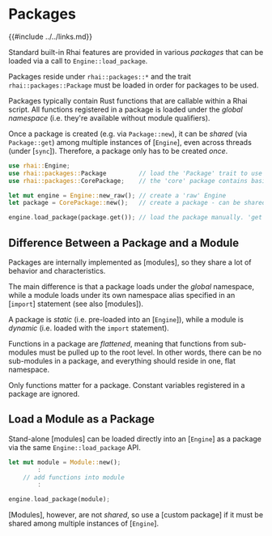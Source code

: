 Packages
========

{{#include ../../links.md}}

Standard built-in Rhai features are provided in various _packages_ that can be loaded via a call to `Engine::load_package`.

Packages reside under `rhai::packages::*` and the trait `rhai::packages::Package` must be loaded in order for
packages to be used.

Packages typically contain Rust functions that are callable within a Rhai script.
All functions registered in a package is loaded under the _global namespace_ (i.e. they're available without module qualifiers).

Once a package is created (e.g. via `Package::new`), it can be _shared_ (via `Package::get`) among multiple instances of [`Engine`],
even across threads (under [`sync`]). Therefore, a package only has to be created _once_.

```rust
use rhai::Engine;
use rhai::packages::Package         // load the 'Package' trait to use packages
use rhai::packages::CorePackage;    // the 'core' package contains basic functionalities (e.g. arithmetic)

let mut engine = Engine::new_raw(); // create a 'raw' Engine
let package = CorePackage::new();   // create a package - can be shared among multiple `Engine` instances

engine.load_package(package.get()); // load the package manually. 'get' returns a reference to the shared package
```


Difference Between a Package and a Module
----------------------------------------

Packages are internally implemented as [modules], so they share a lot of behavior and characteristics.

The main difference is that a package loads under the _global_ namespace, while a module loads under its own
namespace alias specified in an [`import`] statement (see also [modules]).

A package is _static_ (i.e. pre-loaded into an [`Engine`]), while a module is _dynamic_ (i.e. loaded with
the `import` statement).

Functions in a package are _flattened_, meaning that functions from sub-modules must be pulled up to the root level.
In other words, there can be no sub-modules in a package, and everything should reside in one, flat namespace.

Only functions matter for a package.  Constant variables registered in a package are ignored.


Load a Module as a Package
--------------------------

Stand-alone [modules] can be loaded directly into an [`Engine`] as a package via the same `Engine::load_package` API.

```rust
let mut module = Module::new();
        :
    // add functions into module
        :

engine.load_package(module);
```

[Modules], however, are not _shared_, so use a [custom package] if it must be shared among multiple
instances of [`Engine`].
